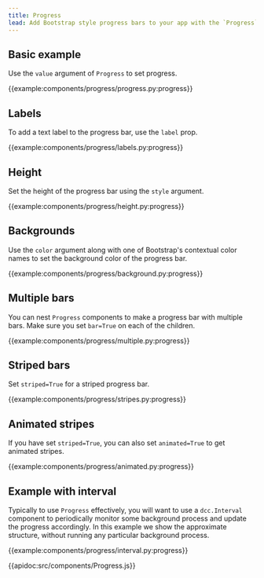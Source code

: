 ```yaml
---
title: Progress
lead: Add Bootstrap style progress bars to your app with the `Progress` component, featuring support for stacked bars, animated backgrounds, and text labels.
---
```


## Basic example

Use the `value` argument of `Progress` to set progress.

{{example:components/progress/progress.py:progress}}

## Labels

To add a text label to the progress bar, use the `label` prop.

{{example:components/progress/labels.py:progress}}

## Height

Set the height of the progress bar using the `style` argument.

{{example:components/progress/height.py:progress}}

## Backgrounds

Use the `color` argument along with one of Bootstrap's contextual color names to set the background color of the progress bar.

{{example:components/progress/background.py:progress}}

## Multiple bars

You can nest `Progress` components to make a progress bar with multiple bars. Make sure you set `bar=True` on each of the children.

{{example:components/progress/multiple.py:progress}}

## Striped bars

Set `striped=True` for a striped progress bar.

{{example:components/progress/stripes.py:progress}}

## Animated stripes

If you have set `striped=True`, you can also set `animated=True` to get animated stripes.

{{example:components/progress/animated.py:progress}}

## Example with interval

Typically to use `Progress` effectively, you will want to use a `dcc.Interval` component to periodically monitor some background process and update the progress accordingly. In this example we show the approximate structure, without running any particular background process.

{{example:components/progress/interval.py:progress}}

{{apidoc:src/components/Progress.js}}
